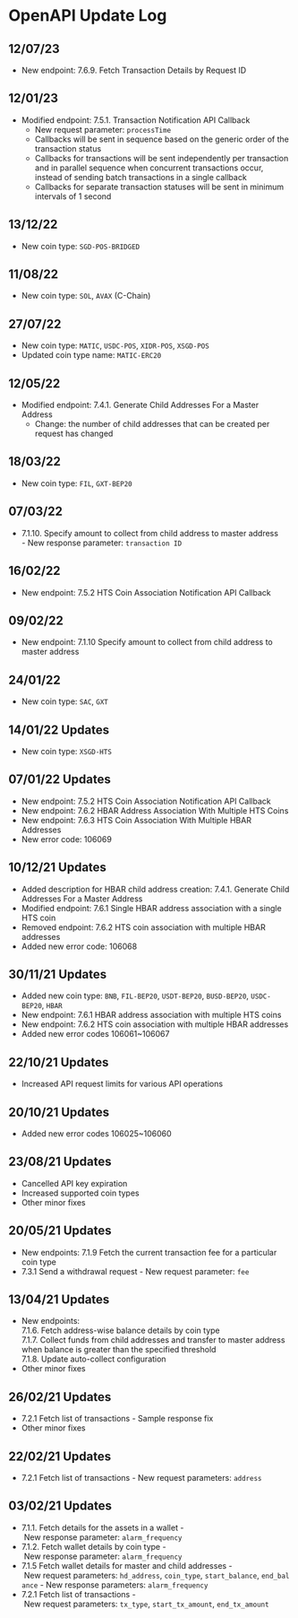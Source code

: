# OpenAPI Update Log
## 12/07/23
- New endpoint: 7.6.9. Fetch Transaction Details by Request ID
  
## 12/01/23
- Modified endpoint: 7.5.1. Transaction Notification API Callback
  - New request parameter: `processTime` 
  - Callbacks will be sent in sequence based on the generic order of the transaction status 
  - Callbacks for transactions will be sent independently per transaction and in parallel sequence when concurrent transactions occur, instead of sending batch transactions in a single callback 
  - Callbacks for separate transaction statuses will be sent in minimum intervals of 1 second

## 13/12/22
- New coin type: `SGD-POS-BRIDGED`

## 11/08/22
- New coin type: `SOL`, `AVAX` (C-Chain)

## 27/07/22
- New coin type: `MATIC`, `USDC-POS`, `XIDR-POS`, `XSGD-POS`
- Updated coin type name: `MATIC-ERC20`

## 12/05/22
- Modified endpoint: 7.4.1. Generate Child Addresses For a Master Address
  - Change: the number of child addresses that can be created per request has changed

## 18/03/22
- New coin type: `FIL`, `GXT-BEP20`

## 07/03/22
- 7.1.10. Specify amount to collect from child address to master address  
   \- New response parameter: `transaction ID`

## 16/02/22
- New endpoint: 7.5.2 HTS Coin Association Notification API Callback

## 09/02/22
- New endpoint: 7.1.10 Specify amount to collect from child address to master address

## 24/01/22
- New coin type: `SAC`, `GXT`

## 14/01/22 Updates
- New coin type: `XSGD-HTS`

## 07/01/22 Updates
- New endpoint: 7.5.2 HTS Coin Association Notification API Callback
- New endpoint: 7.6.2 HBAR Address Association With Multiple HTS Coins
- New endpoint: 7.6.3 HTS Coin Association With Multiple HBAR Addresses
- New error code: 106069

## 10/12/21 Updates
- Added description for HBAR child address creation: 7.4.1. Generate Child Addresses For a Master Address 
- Modified endpoint: 7.6.1 Single HBAR address association with a single HTS coin
- Removed endpoint: 7.6.2 HTS coin association with multiple HBAR addresses
- Added new error code: 106068

## 30/11/21 Updates
- Added new coin type: `BNB`, `FIL-BEP20`, `USDT-BEP20`, `BUSD-BEP20`, `USDC-BEP20`, `HBAR`
- New endpoint: 7.6.1 HBAR address association with multiple HTS coins
- New endpoint: 7.6.2 HTS coin association with multiple HBAR addresses
- Added new error codes 106061~106067

## 22/10/21 Updates
- Increased API request limits for various API operations

## 20/10/21 Updates
- Added new error codes 106025~106060

## 23/08/21 Updates
- Cancelled API key expiration 
- Increased supported coin types
- Other minor fixes

## 20/05/21 Updates

- New endpoints:
  7.1.9 Fetch the current transaction fee for a particular coin type
- 7.3.1 Send a withdrawal request
  \- New request parameter: `fee`

## 13/04/21 Updates

- New endpoints:  
  7.1.6. Fetch address-wise balance details by coin type  
  7.1.7. Collect funds from child addresses and transfer to master address when balance is greater than the specified threshold  
  7.1.8. Update auto-collect configuration  
- Other minor fixes


## 26/02/21 Updates

- 7.2.1 Fetch list of transactions 
    \- Sample response fix
- Other minor fixes

## 22/02/21 Updates
- 7.2.1 Fetch list of transactions
    \- New request parameters: `address`

## 03/02/21 Updates

- 7.1.1. Fetch details for the assets in a wallet
    \- New response parameter: `alarm_frequency`
- 7.1.2. Fetch wallet details by coin type
    \- New response parameter: `alarm_frequency`
- 7.1.5 Fetch wallet details for master and child addresses
    \- New request parameters: `hd_address`, `coin_type`, `start_balance`, `end_balance`
    \- New response parameters: `alarm_frequency`
- 7.2.1 Fetch list of transactions
    \- New request parameters: `tx_type`, `start_tx_amount`, `end_tx_amount`
